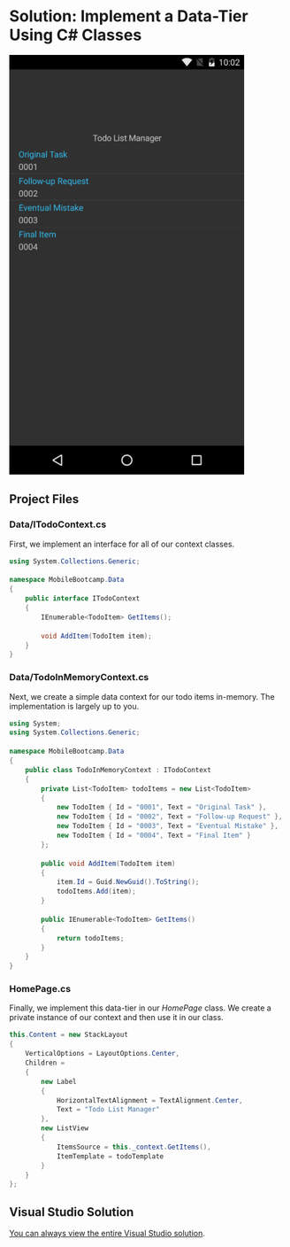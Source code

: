 # **Solution:** Implement a Data-Tier Using C# Classes

![Solution](../media/04_complete.png)

## Project Files

### Data/ITodoContext.cs

First, we implement an interface for all of our context classes.

```c#
using System.Collections.Generic;

namespace MobileBootcamp.Data
{
    public interface ITodoContext
    {
        IEnumerable<TodoItem> GetItems();

        void AddItem(TodoItem item);
    }
}
```

### Data/TodoInMemoryContext.cs

Next, we create a simple data context for our todo items in-memory. The implementation is largely up to you.

```c#
using System;
using System.Collections.Generic;

namespace MobileBootcamp.Data
{
    public class TodoInMemoryContext : ITodoContext
    {
        private List<TodoItem> todoItems = new List<TodoItem>
        {
            new TodoItem { Id = "0001", Text = "Original Task" },
            new TodoItem { Id = "0002", Text = "Follow-up Request" },
            new TodoItem { Id = "0003", Text = "Eventual Mistake" },
            new TodoItem { Id = "0004", Text = "Final Item" }
        };

        public void AddItem(TodoItem item)
        {
            item.Id = Guid.NewGuid().ToString();
            todoItems.Add(item);
        }

        public IEnumerable<TodoItem> GetItems()
        {
            return todoItems;
        }
    }
}
```

### HomePage.cs

Finally, we implement this data-tier in our *HomePage* class. We create a private instance of our context and then use it in our class.

```c#
this.Content = new StackLayout
{
    VerticalOptions = LayoutOptions.Center,
    Children =
    {
        new Label
        {
            HorizontalTextAlignment = TextAlignment.Center,
            Text = "Todo List Manager"
        },
        new ListView
        {
            ItemsSource = this._context.GetItems(),
            ItemTemplate = todoTemplate
        }
    }
};
```

## Visual Studio Solution

[You can always view the entire Visual Studio solution](solution/).
